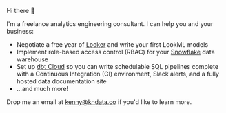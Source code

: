 Hi there 👋

I'm a freelance analytics engineering consultant. I can help you and your business:
* Negotiate a free year of [Looker](https://www.looker.com/) and write your first LookML models
* Implement role-based access control (RBAC) for your [Snowflake](https://www.snowflake.com/) data warehouse
* Set up [dbt Cloud](https://www.getdbt.com/) so you can write schedulable SQL pipelines complete with a Continuous Integration (CI) environment, Slack alerts, and a fully hosted data documentation site
* ...and much more!

Drop me an email at kenny@kndata.co if you'd like to learn more.
